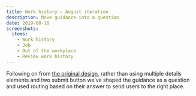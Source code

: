 ```yaml
---
title: Work history – August iteration
description: Move guidance into a question
date: 2019-08-16
screenshots:
  items:
    - Work history
    - Job
    - Out of the workplace
    - Review work history
---
```


Following on from [the original design](/apply-for-teacher-training/apply-june-2019/work-history), rather than using multiple details elements and two submit button we’ve shaped the guidance as a question and used routing based on their answer to send users to the right place.
